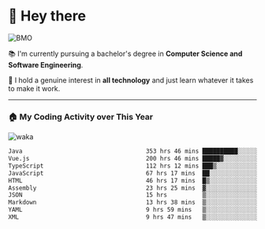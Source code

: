 # 🤖 Hey there

![BMO](https://media.giphy.com/media/AMqCTHuCMFpM4/giphy.gif)

📚 I'm currently pursuing a bachelor's degree in **Computer Science and Software Engineering**.

🚀 I hold a genuine interest in **all technology** and just learn whatever it takes to make it work. 

---

### 🏠 My Coding Activity over This Year

![waka](https://wakatime.com/share/@9e458da8-a03c-4213-8e4b-1218d92d8f20/fb6cf146-3e76-4c0e-b99c-52117daccc34.svg)

<!--START_SECTION:waka-->

```txt
Java                                   353 hrs 46 mins ██████████░░░░░░░░░░░░░░░   40.20 %
Vue.js                                 200 hrs 46 mins █████▓░░░░░░░░░░░░░░░░░░░   22.81 %
TypeScript                             112 hrs 12 mins ███▒░░░░░░░░░░░░░░░░░░░░░   12.75 %
JavaScript                             67 hrs 17 mins  ██░░░░░░░░░░░░░░░░░░░░░░░   07.65 %
HTML                                   46 hrs 17 mins  █▒░░░░░░░░░░░░░░░░░░░░░░░   05.26 %
Assembly                               23 hrs 25 mins  ▓░░░░░░░░░░░░░░░░░░░░░░░░   02.66 %
JSON                                   15 hrs          ▒░░░░░░░░░░░░░░░░░░░░░░░░   01.70 %
Markdown                               13 hrs 38 mins  ▒░░░░░░░░░░░░░░░░░░░░░░░░   01.55 %
YAML                                   9 hrs 59 mins   ▒░░░░░░░░░░░░░░░░░░░░░░░░   01.14 %
XML                                    9 hrs 47 mins   ▒░░░░░░░░░░░░░░░░░░░░░░░░   01.11 %
```

<!--END_SECTION:waka-->
